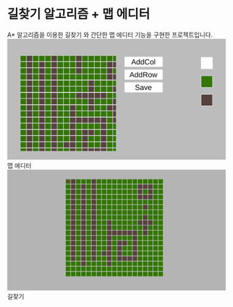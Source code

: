 # 길찾기 알고리즘 + 맵 에디터
A* 알고리즘을 이용한 길찾기 와 간단한 맵 에디터 기능을 구현한 프로젝트입니다.
<img src = "MapEditor.gif">
맵 에디터
<img src = "PathFind.gif">
길찾기
